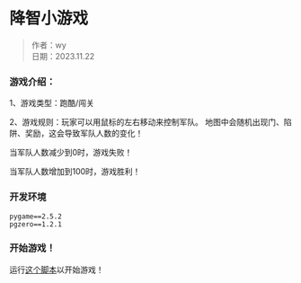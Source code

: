# 降智小游戏

> 作者：wy  
> 日期：2023.11.22

### 游戏介绍：

1、游戏类型：跑酷/闯关

2、游戏规则：玩家可以用鼠标的左右移动来控制军队。
地图中会随机出现门、陷阱、奖励，这会导致军队人数的变化！

当军队人数减少到0时，游戏失败！

当军队人数增加到100时，游戏胜利！

### 开发环境

```
pygame==2.5.2
pgzero==1.2.1
```

### 开始游戏！

运行[这个脚本](run.py)以开始游戏！
